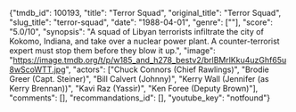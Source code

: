 {"tmdb_id": 100193, "title": "Terror Squad", "original_title": "Terror Squad", "slug_title": "terror-squad", "date": "1988-04-01", "genre": [""], "score": "5.0/10", "synopsis": "A squad of Libyan terrorists infiltrate the city of Kokomo, Indiana, and take over a nuclear power plant. A counter-terrorist expert must stop them before they blow it up.", "image": "https://image.tmdb.org/t/p/w185_and_h278_bestv2/brlBMrlKku4uzGhf65u8wScoWTT.jpg", "actors": ["Chuck Connors (Chief Rawlings)", "Brodie Greer (Capt. Steiner)", "Bill Calvert (Johnny)", "Kerry Wall (Jennifer (as Kerry Brennan))", "Kavi Raz (Yassir)", "Ken Foree (Deputy Brown)"], "comments": [], "recommandations_id": [], "youtube_key": "notfound"}